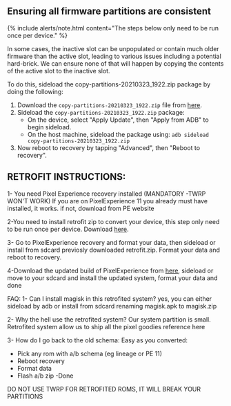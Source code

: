## Ensuring all firmware partitions are consistent

{% include alerts/note.html content="The steps below only need to be run once per device." %}

In some cases, the inactive slot can be unpopulated or contain much older firmware than the active slot, leading to various issues including a potential hard-brick. We can ensure none of that will happen by copying the contents of the active slot to the inactive slot.

To do this, sideload the copy-partitions-20210323_1922.zip package by doing the following:
1. Download the `copy-partitions-20210323_1922.zip` file from [here](https://github.com/PixelExperience-Devices/blobs/blob/main/copy-partitions-20210323_1922.zip?raw=true).
2. Sideload the `copy-partitions-20210323_1922.zip` package:
    * On the device, select "Apply Update", then "Apply from ADB" to begin sideload.
    * On the host machine, sideload the package using: `adb sideload copy-partitions-20210323_1922.zip`
3. Now reboot to recovery by tapping "Advanced", then "Reboot to recovery".

## RETROFIT INSTRUCTIONS:

1- You need Pixel Experience recovery installed (MANDATORY -TWRP WON'T WORK)
If you are on PixelExperience 11 you already must have installed, it works. if not, download from PE website

2-You need to install retrofit zip to convert your device, this step only need to be run once per device.
Download [here](https://mega.nz/file/DAU1hABZ#0CjaYVAYntkIjKN2R_6qtCSKCKvIoPh1lDtXyrl0_gM).

3- Go to PixelExperience recovery and format your data, then sideload or install from sdcard previosly downloaded retrofit.zip. Format your data and reboot to recovery.

4-Download the updated build of PixelExperience from [here](https://get.pixelexperience.org/beckham), sideload or move to your sdcard and install the updated system, format your data and done

FAQ:
1- Can I install magisk in this retrofited system?
yes, you can either sideload by adb or install from sdcard renaming magisk.apk to magisk.zip

2- Why the hell use the retrofited system?
Our system partition is small. Retrofited system allow us to ship all the pixel goodies
reference here

3- How do I go back to the old schema:
Easy as you converted:
- Pick any rom with a/b schema (eg lineage or PE 11)
- Reboot recovery
- Format data
- Flash a/b zip
-Done

DO NOT USE TWRP FOR RETROFITED ROMS, IT WILL BREAK YOUR PARTITIONS
